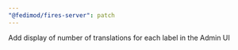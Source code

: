 ```yaml
---
"@fedimod/fires-server": patch
---
```


Add display of number of translations for each label in the Admin UI
